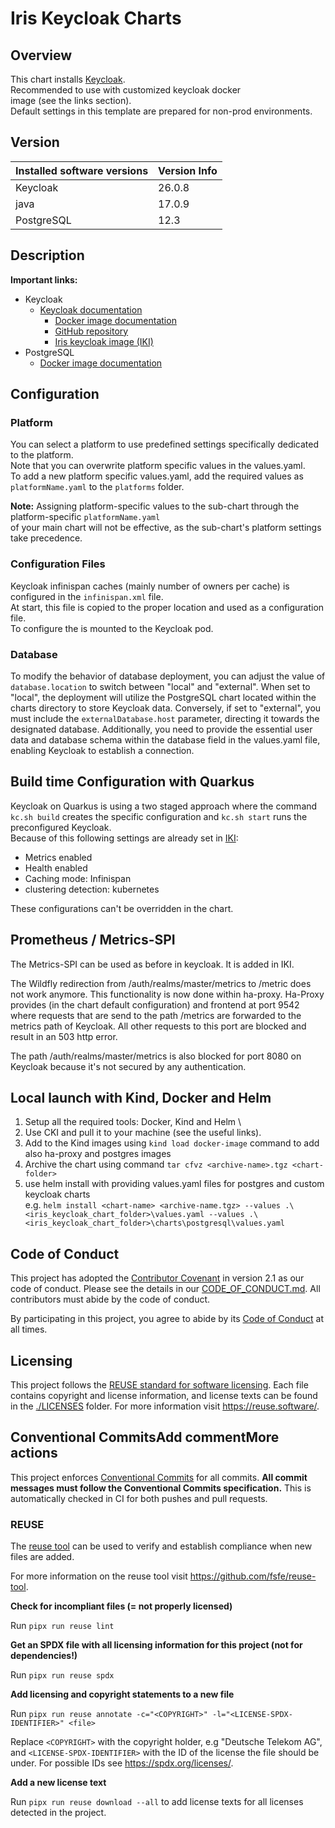 <!--
SPDX-FileCopyrightText: 2025 Deutsche Telekom AG

SPDX-License-Identifier: CC0-1.0    
-->

# Iris Keycloak Charts

## Overview

This chart installs [Keycloak](https://www.keycloak.org/documentation.html). \
Recommended to use with customized keycloak docker \
image (see the links section). \
Default settings in this template are prepared for non-prod environments.

## Version

| Installed software versions | Version Info |    
|-----------------------------|--------------|
| Keycloak                    | 26.0.8       |
| java                        | 17.0.9       |
| PostgreSQL                  | 12.3         |

## Description

**Important links:**

- Keycloak
  - [Keycloak documentation](https://www.keycloak.org/docs/latest/release_notes/index.html#keycloak-26-0-0)
    - [Docker image documentation](https://hub.docker.com/r/jboss/keycloak/)
    - [GitHub repository](https://github.com/keycloak/keycloak)
    - [Iris keycloak image (IKI)](https://github.com/telekom/iris-image)
- PostgreSQL
    - [Docker image documentation](https://hub.docker.com/_/postgres)

## Configuration

### Platform

You can select a platform to use predefined settings specifically dedicated to the platform. \
Note that you can overwrite platform specific values in the values.yaml. \
To add a new platform specific values.yaml, add the required values as `platformName.yaml` to the `platforms` folder.

**Note:** Assigning platform-specific values to the sub-chart through the platform-specific `platformName.yaml` \
of your main chart will not be effective, as the sub-chart's platform settings take precedence.

### Configuration Files

Keycloak infinispan caches (mainly number of owners per cache) is configured in the `infinispan.xml` file. \
At start, this file is copied to the proper location and used as a configuration file. \
To configure the is mounted to the Keycloak pod.

### Database

To modify the behavior of database deployment, you can adjust the value of `database.location` to switch between "local"
and "external". When set to "local", the deployment will utilize the PostgreSQL chart located within the charts
directory to store Keycloak data. Conversely, if set to "external", you must include the `externalDatabase.host`
parameter, directing it towards the designated database. Additionally, you need to provide the essential user data and
database schema within the database field in the values.yaml file, enabling Keycloak to establish a connection.

## Build time Configuration with Quarkus

Keycloak on Quarkus is using a two staged approach where the command `kc.sh build` creates the specific configuration
and `kc.sh start` runs the preconfigured Keycloak. \
Because of this following settings are already set in [IKI](https://github.com/telekom/iris-image):

- Metrics enabled
- Health enabled
- Caching mode: Infinispan
- clustering detection: kubernetes

These configurations can't be overridden in the chart.

## Prometheus / Metrics-SPI

The Metrics-SPI can be used as before in keycloak. It is added in IKI.

The Wildfly redirection from /auth/realms/master/metrics to /metric does not work anymore. This functionality is now
done within ha-proxy.
Ha-Proxy provides (in the chart default configuration) and frontend at port 9542 where requests that are send to the
path /metrics are forwarded to the metrics path of Keycloak.
All other requests to this port are blocked and result in an 503 http error.

The path /auth/realms/master/metrics is also blocked for port 8080 on Keycloak because it's not secured by any
authentication.

## Local launch with Kind, Docker and Helm

1. Setup all the required tools: Docker, Kind and Helm \
2. Use CKI and pull it to your machine (see the useful links).
3. Add to the Kind images using `kind load docker-image` command  to add also ha-proxy and postgres images
4. Archive the chart using command `tar cfvz <archive-name>.tgz <chart-folder>`
5. use helm install with providing values.yaml files for postgres and custom keycloak charts \
   e.g. `helm install <chart-name> <archive-name.tgz> --values .\<iris_keycloak_chart_folder>\values.yaml --values .\<iris_keycloak_chart_folder>\charts\postgresql\values.yaml`

## Code of Conduct

This project has adopted the [Contributor Covenant](https://www.contributor-covenant.org/) in version 2.1 as our code of conduct. Please see the details in our [CODE_OF_CONDUCT.md](CODE_OF_CONDUCT.md). All contributors must abide by the code of conduct.

By participating in this project, you agree to abide by its [Code of Conduct](./CODE_OF_CONDUCT.md) at all times.

## Licensing

This project follows the [REUSE standard for software licensing](https://reuse.software/).
Each file contains copyright and license information, and license texts can be found in the [./LICENSES](./LICENSES) folder. For more information visit https://reuse.software/.

## Conventional CommitsAdd commentMore actions

This project enforces [Conventional Commits](https://www.conventionalcommits.org/) for all commits.
**All commit messages must follow the Conventional Commits specification.**
This is automatically checked in CI for both pushes and pull requests.

### REUSE

The [reuse tool](https://github.com/fsfe/reuse-tool) can be used to verify and establish compliance when new files are added. 

For more information on the reuse tool visit https://github.com/fsfe/reuse-tool.

**Check for incompliant files (= not properly licensed)**

Run `pipx run reuse lint`

**Get an SPDX file with all licensing information for this project (not for dependencies!)**

Run `pipx run reuse spdx`

**Add licensing and copyright statements to a new file**

Run `pipx run reuse annotate -c="<COPYRIGHT>" -l="<LICENSE-SPDX-IDENTIFIER>" <file>`

Replace `<COPYRIGHT>` with the copyright holder, e.g "Deutsche Telekom AG", and `<LICENSE-SPDX-IDENTIFIER>` with the ID of the license the file should be under. For possible IDs see https://spdx.org/licenses/.

**Add a new license text**

Run `pipx run reuse download --all` to add license texts for all licenses detected in the project.

